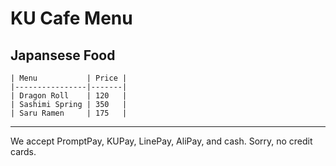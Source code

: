 # KU Cafe Menu


## Japansese Food

    | Menu           | Price |
    |----------------|-------|
    | Dragon Roll    | 120   |
    | Sashimi Spring | 350   |
    | Saru Ramen     | 175   |
---
We accept PromptPay, KUPay, LinePay, AliPay, and cash. Sorry, no credit cards.